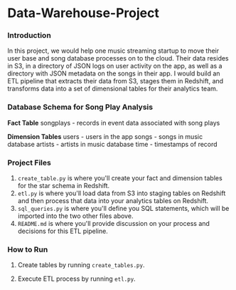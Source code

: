 # Data-Warehouse-Project

### Introduction

In this project, we would help one music streaming startup to move their user base and song database processes on to the cloud. Their data resides in S3, in a directory of JSON logs on user activity on the app, as well as a directory with JSON metadata on the songs in their app. I would build an ETL pipeline that extracts their data from S3, stages them in Redshift, and transforms data into a set of dimensional tables for their analytics team.

###  Database Schema for Song Play Analysis

**Fact Table**
songplays - records in event data associated with song plays

**Dimension Tables**
users - users in the app
songs - songs in music database
artists - artists in music database
time - timestamps of record

### Project Files

1. `create_table.py` is where you'll create your fact and dimension tables for the star schema in Redshift.
2. `etl.py` is where you'll load data from S3 into staging tables on Redshift and then process that data into your analytics tables on Redshift.
3. `sql_queries.py` is where you'll define you SQL statements, which will be imported into the two other files above.
4. `README.md` is where you'll provide discussion on your process and decisions for this ETL pipeline.


### How to Run

1. Create tables by running `create_tables.py`.

2. Execute ETL process by running `etl.py`.







